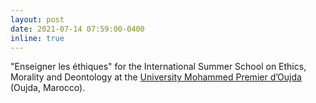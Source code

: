 ```yaml
---
layout: post
date: 2021-07-14 07:59:00-0400
inline: true
---
```


"Enseigner les éthiques" for the International Summer School on Ethics, Morality and Deontology at the [University Mohammed Premier d’Oujda](http://www.ump.ma/fr/euniversite/la-2eme-edition-de-le-universite-internationale-dete-sous-la-thematique-ethique-morale-et-deontologie-a-luniversite) (Oujda, Marocco). 